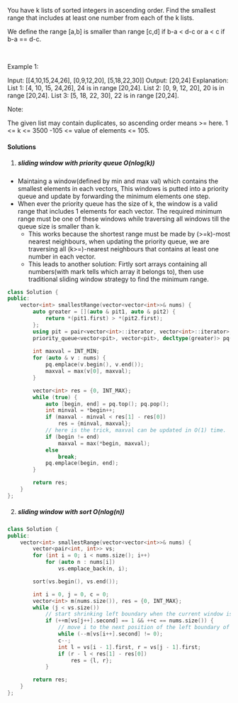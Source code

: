 You have k lists of sorted integers in ascending order. Find the smallest range that includes at least one number from each of the k lists.

We define the range [a,b] is smaller than range [c,d] if b-a < d-c or a < c if b-a == d-c.

 

Example 1:

Input: [[4,10,15,24,26], [0,9,12,20], [5,18,22,30]]
Output: [20,24]
Explanation: 
List 1: [4, 10, 15, 24,26], 24 is in range [20,24].
List 2: [0, 9, 12, 20], 20 is in range [20,24].
List 3: [5, 18, 22, 30], 22 is in range [20,24].
 

Note:

The given list may contain duplicates, so ascending order means >= here.
1 <= k <= 3500
-105 <= value of elements <= 105.

#### Solutions


1. ##### sliding window with priority queue O(nlog(k))

- Maintaing a window(defined by min and max val) which contains the smallest elements in each vectors, This windows is putted into a priority queue and update by forwarding the minimum elements one step.
- When ever the priority queue has the size of k, the window is a valid range that includes 1 elements for each vector. The required minimum range must be one of these windows while traversing all windows till the queue size is smaller than k.
    - This works because the shortest range must be made by (>=k)-most nearest neighbours, when updating the priority queue, we are traversing all (k>=)-nearest neighbours that contains at least one number in each vector.
    - This leads to another solution: Firtly sort arrays containing all numbers(with mark tells which array it belongs to), then use traditional sliding window strategy to find the minimum range.


```c++
class Solution {
public:
    vector<int> smallestRange(vector<vector<int>>& nums) {
        auto greater = [](auto & pit1, auto & pit2) {
            return *(pit1.first) > *(pit2.first);
        };
        using pit = pair<vector<int>::iterator, vector<int>::iterator>;
        priority_queue<vector<pit>, vector<pit>, decltype(greater)> pq(greater);
        
        int maxval = INT_MIN;
        for (auto & v : nums) {
            pq.emplace(v.begin(), v.end());
            maxval = max(v[0], maxval);
        }

        vector<int> res = {0, INT_MAX};
        while (true) {
            auto [begin, end] = pq.top(); pq.pop();
            int minval = *begin++;
            if (maxval - minval < res[1] - res[0])
                res = {minval, maxval};
            // here is the trick, maxval can be updated in O(1) time.
            if (begin != end)
                maxval = max(*begin, maxval);
            else
                break;
            pq.emplace(begin, end);
        }

        return res;
    }
};
```

2. ##### sliding window with sort O(nlog(n))

```c++
class Solution {
public:
    vector<int> smallestRange(vector<vector<int>>& nums) {
        vector<pair<int, int>> vs;
        for (int i = 0; i < nums.size(); i++)
            for (auto n : nums[i])
                vs.emplace_back(n, i);

        sort(vs.begin(), vs.end());

        int i = 0, j = 0, c = 0;
        vector<int> m(nums.size()), res = {0, INT_MAX};
        while (j < vs.size())
            // start shrinking left boundary when the current window is valid(c == k)
            if (++m[vs[j++].second] == 1 && ++c == nums.size()) {
                // move i to the next position of the left boundary of the smallest valid window
                while (--m[vs[i++].second] != 0);
                c--;
                int l = vs[i - 1].first, r = vs[j - 1].first;
                if (r - l < res[1] - res[0])
                    res = {l, r};
            }

        return res;
    }
};
```